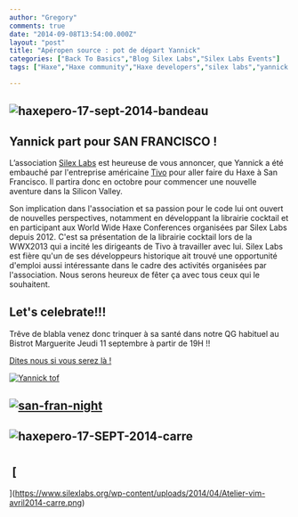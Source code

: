 ```yaml
---
author: "Gregory"
comments: true
date: "2014-09-08T13:54:00.000Z"
layout: "post"
title: "Apéropen source : pot de départ Yannick"
categories: ["Back To Basics","Blog Silex Labs","Silex Labs Events"]
tags: ["Haxe","Haxe community","Haxe developers","silex labs","yannick dominguez"]

---
```

## ![haxepero-17-sept-2014-bandeau](https://www.silexlabs.org/wp-content/uploads/2014/09/haxepero-17-sept-2014-bandeau.png)




## Yannick part pour SAN FRANCISCO !


L’association [Silex Labs](https://www.silexlabs.org/) est heureuse de vous annoncer, que Yannick a été embauché par l'entreprise américaine [Tivo](http://www.tivo.com/) pour aller faire du Haxe à San Francisco. Il partira donc en octobre pour commencer une nouvelle aventure dans la Silicon Valley.

Son implication dans l'association et sa passion pour le code lui ont ouvert de nouvelles perspectives, notamment en développant la librairie cocktail et en participant aux World Wide Haxe Conferences organisées par Silex Labs depuis 2012. C'est sa présentation de la librairie cocktail lors de la WWX2013 qui a incité les dirigeants de Tivo à travailler avec lui. Silex Labs est fière qu'un de ses développeurs historique ait trouvé une opportunité d'emploi aussi intéressante dans le cadre des activités organisées par l'association. Nous serons heureux de fêter ça avec tous ceux qui le souhaitent.


## Let's celebrate!!!


Trêve de blabla venez donc trinquer à sa santé dans notre QG habituel au Bistrot Marguerite Jeudi 11 septembre à partir de 19H !!

[Dites nous si vous serez là !](https://plus.google.com/events/c4f92o7dgsufsuvco9p2bo65kv0?authkey=CIqkouui6qOWXQ)



[![Yannick tof](https://www.silexlabs.org/wp-content/uploads/2014/07/Yannick-tof.png)](https://www.silexlabs.org/wp-content/uploads/2014/07/Yannick-tof.png)


## [![san-fran-night](https://www.silexlabs.org/wp-content/uploads/2014/08/san-fran-night.jpg)](https://www.silexlabs.org/wp-content/uploads/2014/08/san-fran-night.jpg)




## ![haxepero-17-SEPT-2014-carre](https://www.silexlabs.org/wp-content/uploads/2014/09/haxepero-17-SEPT-2014-carre.png)




##




#




###







##  [
](https://www.silexlabs.org/wp-content/uploads/2014/04/Atelier-vim-avril2014-carre.png)





